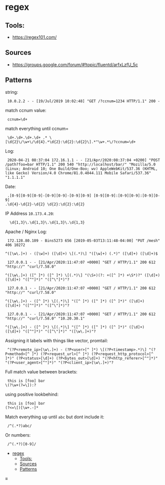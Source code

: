regex
=====

Tools:
------

-   <a href="https://regex101.com/" class="btn">https://regex101.com/</a>

Sources
-------

-   <a href="https://groups.google.com/forum/#!topic/fluentd/arfxLzfU_5c" class="btn">https://groups.google.com/forum/#!topic/fluentd/arfxLzfU_5c</a>

Patterns
--------

string:

     10.0.2.2 - - [19/Jul/2019 10:02:48] "GET /?ccnum=1234 HTTP/1.1" 200 -

match ccnum value:

     ccnum=\d+

match everything until ccnum=

     \d+.\d+.\d+.\d+ .* \[\d{2}\/\w+\/\d{4}.*\d{2}:\d{2}:\d{2}\].*"\w+.*\/?ccnum=\d+

Log:

     2020-04-21 08:37:04 172.16.1.1 - - [21/Apr/2020:08:37:04 +0200] "POST /path?foo=bar HTTP/1.1" 200 540 "http://localhost/bar/" "Mozilla/5.0 (Linux; Android 10; One Build/One-Boo; wv) AppleWebKit/537.36 (KHTML, like Gecko) Version/4.0 Chrome/81.0.4044.111 Mobile Safari/537.36" "1.1.1.1"

Date:

     .[0-9][0-9][0-9]-[0-9][0-9]-[0-9][0-9] [0-9][0-9]:[0-9][0-9]:[0-9][0-9]
    .\d{4}-\d{2}-\d{2} \d{2}:\d{2}:\d{2}

IP Address `10.173.4.20`:

      \d{1,3}\.\d{1,3}\.\d{1,3}\.\d{1,3}

Apache / Nginx Log:

     172.128.80.109 - Bins5273 656 [2019-05-03T13:11:48-04:00] "PUT /mesh" 406 10272

    ^([\w\.]+) - ([\w]+) ([\d]+) \[(.*)\] "([\w]+) (.*)" ([\d]+) ([\d]+)$

     127.0.0.1 - - [21/Apr/2020:11:47:07 +0000] "GET / HTTP/1.1" 200 612 "http://" "curl/7.58.0"

    ^([\w\.]+) ([^ ]*) ([^ ]*) \[(.*)\] "(\S+)(?: +([^ ]*) +\S*)?" ([\d]+) ([\d]+) "([^"]*)" "([^\"]*)"?

     127.0.0.1 - - [21/Apr/2020:11:47:07 +0000] "GET / HTTP/1.1" 200 612 "http://" "curl/7.58.0"

    ^([\w\.]+) - ([^ ]*) \[(.*)\] "([^ ]*) ([^ ]*) ([^ ]*)" ([\d]+) ([\d]+) "([^"]*)" "([^\"]*)"?

     127.0.0.1 - - [21/Apr/2020:11:47:07 +0000] "GET / HTTP/1.1" 200 612 "http://" "curl/7.58.0" "10.20.30.1"

    ^([\w\.]+) - ([^ ]*) \[(.*)\] "([^ ]*) ([^ ]*) ([^ ]*)" ([\d]+) ([\d]+) "([^"]*)" "([^\"]*)" "([\w\.]+)"?

Assigning it labels with things like vector, promtail:

     ^(?P<remote_ip>[\w\.]+) - (?P<user>[^ ]*) \[(?P<timestamp>.*)\] "(?P<method>[^ ]*) (?P<request_url>[^ ]*) (?P<request_http_protocol>[^ ]*)" (?P<status>[\d]+) (?P<bytes_out>[\d]+) "(?P<http_referer>[^"]*)" "(?P<user_agent>[^"]*)" "(?P<client_ip>[\w\.]+)"?

Full match value between brackets:

     this is [foo] bar
    \(?\w+(?=\]):?

using positive lookbehind:

     this is [foo] bar
    (?<=\[)[\w+.-]*

Match everything up until `abc` but dont include it:

     /^(.*?)abc/

Or numbers:

     /^(.*?)[0-9]/

-   <a href="#regex" class="btn">regex</a>
    -   <a href="#tools" class="btn">Tools:</a>
    -   <a href="#sources" class="btn">Sources</a>
    -   <a href="#patterns" class="btn">Patterns</a>

<span id="sidebar-toc-btn">≡</span>

